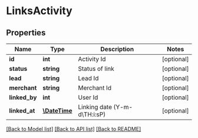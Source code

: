 # LinksActivity

## Properties
Name | Type | Description | Notes
------------ | ------------- | ------------- | -------------
**id** | **int** | Activity Id | [optional] 
**status** | **string** | Status of link | [optional] 
**lead** | **string** | Lead Id | [optional] 
**merchant** | **string** | Merchant Id | [optional] 
**linked_by** | **int** | User Id | [optional] 
**linked_at** | [**\DateTime**](\DateTime.md) | Linking date (Y-m-d\\TH:i:sP) | [optional] 

[[Back to Model list]](../../README.md#documentation-for-models) [[Back to API list]](../../README.md#documentation-for-api-endpoints) [[Back to README]](../../README.md)

